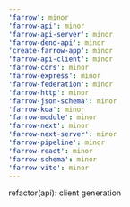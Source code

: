 ```yaml
---
'farrow': minor
'farrow-api': minor
'farrow-api-server': minor
'farrow-deno-api': minor
'create-farrow-app': minor
'farrow-api-client': minor
'farrow-cors': minor
'farrow-express': minor
'farrow-federation': minor
'farrow-http': minor
'farrow-json-schema': minor
'farrow-koa': minor
'farrow-module': minor
'farrow-next': minor
'farrow-next-server': minor
'farrow-pipeline': minor
'farrow-react': minor
'farrow-schema': minor
'farrow-vite': minor
---
```


refactor(api): client generation
